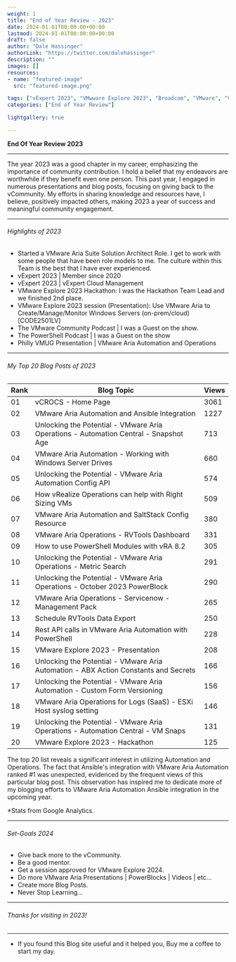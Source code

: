 ```yaml
---
weight: 1
title: "End of Year Review - 2023"
date: 2024-01-01T00:00:00+00:00
lastmod: 2024-01-01T00:00:00+00:00
draft: false
author: "Dale Hassinger"
authorLink: "https://twitter.com/dalehassinger"
description: ""
images: []
resources:
- name: "featured-image"
  src: "featured-image.png"

tags: ["vExpert 2023", "VMwware Explore 2023", "Broadcom", "VMware", "VMware Aria Automation", "VMware Aria Operations", "Aria", "End of Year Review", "Goals"]
categories: ["End of Year Review"]

lightgallery: true

---
```


**End Of Year Review 2023**

<!--more-->

---

The year 2023 was a good chapter in my career, emphasizing the importance of community contribution. I hold a belief that my endeavors are worthwhile if they benefit even one person. This past year, I engaged in numerous presentations and blog posts, focusing on giving back to the vCommunity. My efforts in sharing knowledge and resources have, I believe, positively impacted others, making 2023 a year of success and meaningful community engagement.

---

###### Highlights of 2023

* Started a VMware Aria Suite Solution Architect Role. I get to work with some people that have been role models to me. The culture within this Team is the best that I have ever experienced.
* vExpert 2023 | Member since 2020
* vExpert 2023 | vExpert Cloud Management
* VMware Explore 2023 Hackathon: I was the Hackathon Team Lead and we finished 2nd place.
* VMware Explore 2023 session (Presentation): Use VMware Aria to Create/Manage/Monitor Windows Servers (on-prem/cloud) [CODE2501LV]
* The VMware Community Podcast | I was a Guest on the show.
* The PowerShell Podcast | I was a Guest on the show
* Philly VMUG Presentation | VMware Aria Automation and Operations

---

###### My Top 20 Blog Posts of 2023

| Rank | Blog Topic                                                                           | Views |
|------|--------------------------------------------------------------------------------------|-------|
| 01   | vCROCS - Home Page	                                                                  |	3061  |
| 02   | VMware Aria Automation and Ansible Integration                                       | 1227  | 
| 03   | Unlocking the Potential - VMware Aria Operations - Automation Central - Snapshot Age | 713   | 
| 04   | VMware Aria Automation - Working with Windows Server Drives                          | 660   |
| 05   | Unlocking the Potential - VMware Aria Automation Config API                          | 574   |
| 06   | How vRealize Operations can help with Right Sizing VMs                               | 509   |
| 07   | VMware Aria Automation and SaltStack Config Resource                                 | 380   |
| 08   | VMware Aria Operations - RVTools Dashboard                                           |	331   |
| 09   |  How to use PowerShell Modules with vRA 8.2                                          |	305   |
| 10   | Unlocking the Potential - VMware Aria Operations - Metric Search                     | 291   |
| 11   | Unlocking the Potential - VMware Aria Operations - October 2023 PowerBlock           | 290   |
| 12   | VMware Aria Operations - Servicenow - Management Pack                                | 265   |
| 13   | Schedule RVTools Data Export                                                         | 250   |
| 14   | Rest API calls in VMware Aria Automation with PowerShell                             | 228   |
| 15   | VMware Explore 2023 - Presentation                                                   | 208   |
| 16   | Unlocking the Potential - VMware Aria Automation - ABX Action Constants and Secrets  | 166   |
| 17   | Unlocking the Potential - VMware Aria Automation - Custom Form Versioning            | 156   |
| 18   | VMware Aria Operations for Logs (SaaS) - ESXi Host syslog setting                    | 146   |
| 19   | Unlocking the Potential - VMware Aria Operations - Automation Central - VM Snaps     | 131   |
| 20   | VMware Explore 2023 - Hackathon                                                      | 125   |


The top 20 list reveals a significant interest in utilizing Automation and Operations. The fact that Ansible's integration with VMware Aria Automation ranked #1 was unexpected, evidenced by the frequent views of this particular blog post. This observation has inspired me to dedicate more of my blogging efforts to VMware Aria Automation Ansible integration in the upcoming year.  

*Stats from Google Analytics.

---

###### Set-Goals 2024

* Give back more to the vCommunity.  
* Be a good mentor.  
* Get a session approved for VMware Explore 2024.  
* Do more VMware Aria Presentations | PowerBlocks | Videos | etc...  
* Create more Blog Posts.  
* Never Stop Learning...  

---

###### Thanks for visiting in 2023!

---

* If you found this Blog site useful and it helped you, Buy me a coffee to start my day.  

<center>
<script type="text/javascript" src="https://cdnjs.buymeacoffee.com/1.0.0/button.prod.min.js" data-name="bmc-button" data-slug="dalehassinger" data-color="#FFDD00" data-emoji=""  data-font="Cookie" data-text="Buy me a coffee" data-outline-color="#000000" data-font-color="#000000" data-coffee-color="#ffffff" ></script>
</center>

